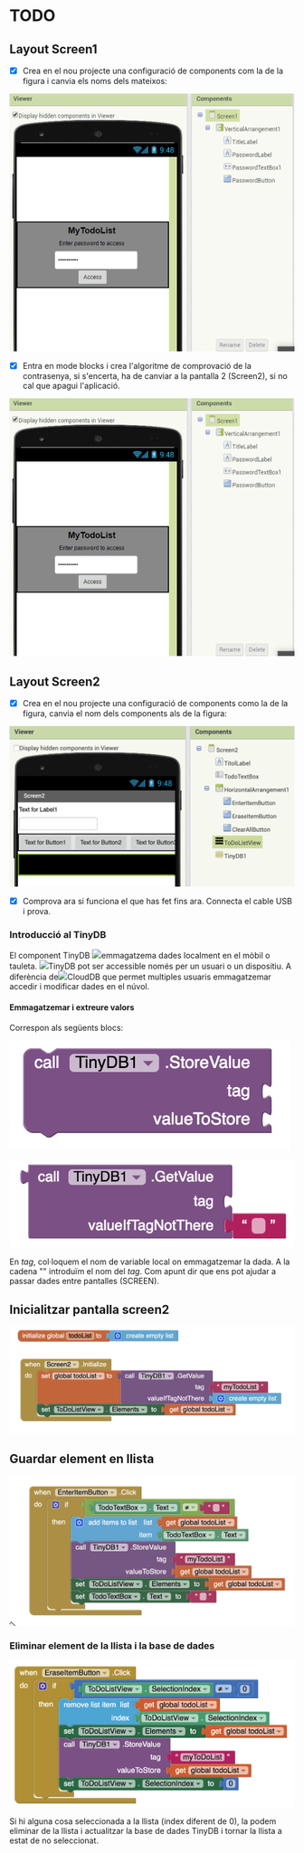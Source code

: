 # TODO

## Layout Screen1

* [x] Crea en el nou projecte una configuració de components com la de la figura i canvia els noms dels mateixos:

![Screen1](../.gitbook/assets/image%20%281%29.png)

* [x] Entra en mode blocks i crea l'algoritme de comprovació de la contrasenya, si s'encerta, ha de canviar a la pantalla 2 \(Screen2\), si no cal que apagui l'aplicació.

![Bloc de control de l&apos;acc&#xE9;s](../.gitbook/assets/image.png)



## Layout Screen2

* [x] Crea en el nou projecte una configuració de components como la de la figura, canvia el nom dels components als de la figura:

![](../.gitbook/assets/captura-de-pantalla-2020-02-11-a-les-17.27.49.png)

* [x] Comprova ara si funciona el que has fet fins ara. Connecta el cable USB i prova.

### Introducció al TinyDB

 El component TinyDB  ![](https://mit-cml.github.io/yrtoolkit/images/images/tinyDB.png)emmagatzema dades localment en el mòbil o tauleta. ![](https://mit-cml.github.io/yrtoolkit/images/images/tinyDB.png)TinyDB pot ser accessible  només per un usuari o un dispositiu. A diferència de![](https://mit-cml.github.io/yrtoolkit/images/images/clouddb.png)CloudDB que permet multiples usuaris emmagatzemar accedir i modificar dades en el núvol.

#### Emmagatzemar i extreure valors

Correspon als següents blocs:

![Emmagatzemar](../.gitbook/assets/tinydbstorevalue.png)

![Extreure valor](../.gitbook/assets/tinydbgetvalue.png)

En _tag_, col·loquem el nom de variable local on emmagatzemar la dada. A la cadena "" introduïm el nom del _tag_. Com apunt dir que ens pot ajudar a passar dades entre pantalles \(SCREEN\).



## Inicialitzar pantalla screen2

![Inicialitzaci&#xF3; de llista ](../.gitbook/assets/captura-de-pantalla-2020-02-18-a-les-21.02.41.png)

## Guardar element en llista 

![En fer intro, s&apos;afegeix element a llista i a la base de dades](../.gitbook/assets/captura-de-pantalla-2020-02-18-a-les-21.07.04.png)

### Eliminar element de la llista i la base de dades

![](../.gitbook/assets/image%20%282%29.png)

Si hi alguna cosa seleccionada a la llista \(index diferent de 0\), la podem eliminar de la llista i actualitzar la base de dades TinyDB i tornar la llista a estat de no seleccionat.









